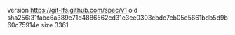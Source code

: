 version https://git-lfs.github.com/spec/v1
oid sha256:31fabc6a389e71d4886562cd31e3ee0303cbdc7cb05e5661bdb5d9b60c75914e
size 3361
